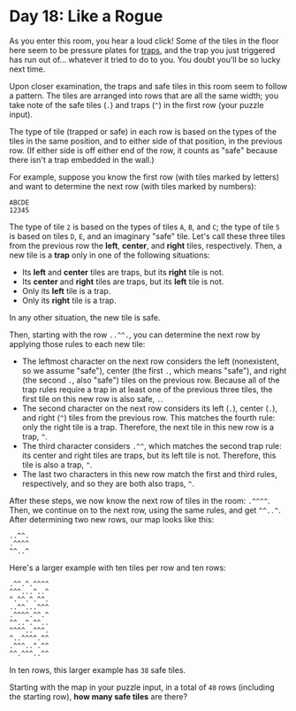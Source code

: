 # Day 18: Like a Rogue
As you enter this room, you hear a loud click! Some of the tiles in the floor here seem to be pressure plates for 
[traps](https://nethackwiki.com/wiki/Trap), and the trap you just triggered has run out of... whatever it tried to do 
to you. You doubt you'll be so lucky next time.

Upon closer examination, the traps and safe tiles in this room seem to follow a pattern. The tiles are arranged into 
rows that are all the same width; you take note of the safe tiles (`.`) and traps (`^`) in the first row (your puzzle 
input).

The type of tile (trapped or safe) in each row is based on the types of the tiles in the same position, and to either 
side of that position, in the previous row. (If either side is off either end of the row, it counts as "safe" because 
there isn't a trap embedded in the wall.)

For example, suppose you know the first row (with tiles marked by letters) and want to determine the next row (with 
tiles marked by numbers):
```
ABCDE
12345
```
The type of tile `2` is based on the types of tiles `A`, `B`, and `C`; the type of tile `5` is based on tiles `D`, `E`, 
and an imaginary "safe" tile. Let's call these three tiles from the previous row the **left**, **center**, and 
**right** tiles, respectively. Then, a new tile is a **trap** only in one of the following situations:
* Its **left** and **center** tiles are traps, but its **right** tile is not.
* Its **center** and **right** tiles are traps, but its **left** tile is not.
* Only its **left** tile is a trap.
* Only its **right** tile is a trap.

In any other situation, the new tile is safe.

Then, starting with the row `..^^.`, you can determine the next row by applying those rules to each new tile:
* The leftmost character on the next row considers the left (nonexistent, so we assume "safe"), center (the first `.`, 
which means "safe"), and right (the second `.`, also "safe") tiles on the previous row. Because all of the trap rules 
require a trap in at least one of the previous three tiles, the first tile on this new row is also safe, `.`.
* The second character on the next row considers its left (`.`), center (`.`), and right (`^`) tiles from the previous 
row. This matches the fourth rule: only the right tile is a trap. Therefore, the next tile in this new row is a trap,
`^`.
* The third character considers `.^^`, which matches the second trap rule: its center and right tiles are traps, but 
its left tile is not. Therefore, this tile is also a trap, `^`.
* The last two characters in this new row match the first and third rules, respectively, and so they are both also 
traps, `^`.

After these steps, we now know the next row of tiles in the room: `.^^^^`. Then, we continue on to the next row, using 
the same rules, and get `^^..^`. After determining two new rows, our map looks like this:
```
..^^.
.^^^^
^^..^
```
Here's a larger example with ten tiles per row and ten rows:
```
.^^.^.^^^^
^^^...^..^
^.^^.^.^^.
..^^...^^^
.^^^^.^^.^
^^..^.^^..
^^^^..^^^.
^..^^^^.^^
.^^^..^.^^
^^.^^^..^^
```
In ten rows, this larger example has `38` safe tiles.

Starting with the map in your puzzle input, in a total of `40` rows (including the starting row), **how many safe 
tiles** are there?
